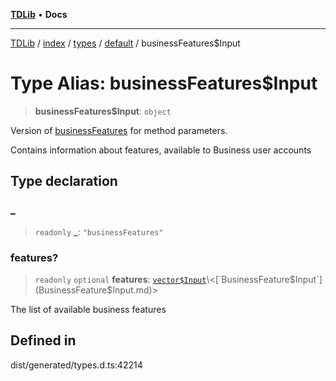 [**TDLib**](../../../../../../README.md) • **Docs**

***

[TDLib](../../../../../../modules.md) / [index](../../../../../README.md) / [types](../../../README.md) / [default](../README.md) / businessFeatures$Input

# Type Alias: businessFeatures$Input

> **businessFeatures$Input**: `object`

Version of [businessFeatures](businessFeatures-1.md) for method parameters.

Contains information about features, available to Business user accounts

## Type declaration

### \_

> `readonly` **\_**: `"businessFeatures"`

### features?

> `readonly` `optional` **features**: [`vector$Input`](vector$Input.md)\<[`BusinessFeature$Input`](BusinessFeature$Input.md)\>

The list of available business features

## Defined in

dist/generated/types.d.ts:42214
